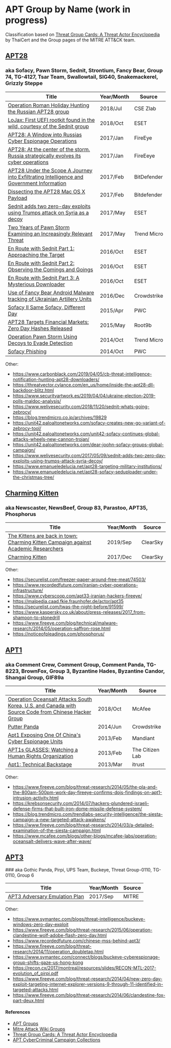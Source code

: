 # APT Group by Name (work in progress)

Classification based on [Threat Group Cards: A Threat Actor Encyclopedia](2019/Threat_Group_Cards.pdf) by ThaiCert and the Group pages of the MITRE ATT&CK team.

## [APT28](https://attack.mitre.org/groups/G0007/) 
### aka Sofacy, Pawn Storm, Sednit, Strontium, Fancy Bear, Group 74, TG-4127, Tsar Team, Swallowtail, SIG40, Snakemackerel, Grizzly Steppe

| Title | Year/Month | Source |
|----------------|--------|--------|
| [Operation Roman Holiday Hunting the Russian APT28 group](2018/20180713_CSE_APT28_X-Agent_Op-RomanHoliday-Report_v6_1.pdf) | 2018/Jul | CSE Zlab |
| [LoJax: First UEFI rootkit found in the wild, courtesy of the Sednit group](2018/ESET-LoJax.pdf) | 2018/Oct | ESET |
| [APT28: A Window into Russias Cyber Espionage Operations](2017/rpt-apt28.pdf) | 2017/Jan | FireEye |
| [APT28: At the center of the storm. Russia strategically evolves its cyber operations](2017/APT28-Center-of-Storm-2017.pdf) | 2017/Jan | FireEeye |
| [APT28 Under the Scope A Journey into Exfiltrating Intelligence and Government Information](2017/Bitdefender_In-depth_analysis_of_APT28_The_Political_Cyber-Espionage.pdf) | 2017/Feb | BitDefender |
| [Dissecting the APT28 Mac OS X Payload](2017/Bitdefender-Whitepaper-APT-Mac-A4-en-EN-web.pdf) | 2017/Feb | Bitdefender |
| [Sednit adds two zero-day exploits using Trumps attack on Syria as a decoy](2017/Sednit.eset.2017.pdf) | 2017/May | ESET |
| [Two Years of Pawn Storm Examining an Increasingly Relevant Threat](2017/wp-two-years-of-pawn-storm.pdf) | 2017/May | Trend Micro |
| [En Route with Sednit Part 1: Approaching the Target](2016/eset-sednit-part1.pdf) | 2016/Oct | ESET |
| [En Route with Sednit Part 2: Observing the Comings and Goings](2016/eset-sednit-part-2.pdf) | 2016/Oct | ESET |
| [En Route with Sednit Part 3: A Mysterious Downloader](2016/eset-sednit-part3.pdf) | 2016/Oct | ESET |
| [Use of Fancy Bear Android Malware tracking of Ukrainian Artillery Units](2016/Crowdstrike_FancyBearTracksUkrainianArtillery.pdf) | 2016/Dec | Crowdstrike |
| [Sofacy II Same Sofacy, Different Day](2015/cto-tib-20150420-01a.pdf) | 2015/Apr | PWC |
| [APT28 Targets Financial Markets: Zero Day Hashes Released](2015/FSOFACY.pdf) | 2015/May | Root9b |
| [Operation Pawn Storm Using Decoys to Evade Detection](2014/wp-operation-pawn-storm.pdf) | 2014/Oct | Trend Micro |
| [Sofacy Phishing](2014/tactical-intelligence-bulletin---sofacy-phishing-.pdf) |  2014/Oct | PWC |

Other:

- https://www.carbonblack.com/2019/04/05/cb-threat-intelligence-notification-hunting-apt28-downloaders/
- https://threatvector.cylance.com/en_us/home/inside-the-apt28-dll-backdoor-blitz.html
- https://www.securityartwork.es/2019/04/04/ukraine-election-2019-polls-maldoc-analysis/
- https://www.welivesecurity.com/2018/11/20/sednit-whats-going-zebrocy/
- https://blog.trendmicro.co.jp/archives/19829
- https://unit42.paloaltonetworks.com/sofacy-creates-new-go-variant-of-zebrocy-tool/
- https://unit42.paloaltonetworks.com/unit42-sofacy-continues-global-attacks-wheels-new-cannon-trojan/
- https://unit42.paloaltonetworks.com/dear-joohn-sofacy-groups-global-campaign/
- https://www.welivesecurity.com/2017/05/09/sednit-adds-two-zero-day-exploits-using-trumps-attack-syria-decoy/
- https://www.emanueledelucia.net/apt28-targeting-military-institutions/
- https://www.emanueledelucia.net/apt28-sofacy-seduploader-under-the-christmas-tree/

## [Charming Kitten](https://attack.mitre.org/groups/G0058)
### aka Newscaster, NewsBeef, Group 83, Parastoo, APT35, Phosphorus

| Title | Year/Month | Source |
|----------------|--------|--------|
| [The Kittens are back in town: Charming Kitten Campaign against Academic Researchers](2019/The-Kittens-Are-Back-in-Town-Charming-Kitten-2019.pdf) | 2019/Sep | ClearSky |
| [Charming Kitten](2017/Charming_Kitten_2017.pdf) | 2017/Dec | ClearSky |

Other:

- https://securelist.com/freezer-paper-around-free-meat/74503/
- https://www.recordedfuture.com/iranian-cyber-operations-infrastructure/
- https://www.cyberscoop.com/apt33-iranian-hackers-fireeye/
- https://malpedia.caad.fkie.fraunhofer.de/actor/apt35
- https://securelist.com/twas-the-night-before/91599/
- https://www.kaspersky.co.uk/about/press-releases/2017_from-shamoon-to-stonedrill
- https://www.fireeye.com/blog/technical/malware-research/2014/05/operation-saffron-rose.html
- https://noticeofpleadings.com/phosphorus/

## [APT1](https://attack.mitre.org/groups/G0006)
### aka Comment Crew, Comment Group, Comment Panda, TG-8223, BrownFox, Group 3, Byzantine Hades, Byzantine Candor, Shangai Group, GIF89a

| Title | Year/Month | Source |
|----------------|--------|--------|
| [Operation Oceansalt Attacks South Korea, U.S. and Canada with Source Code from Chinese Hacker Group](2018/rp-operation-oceansalt.pdf) | 2018/Oct | McAfee |
| [Putter Panda](2014/putter-panda.pdf) | 2014/Jun | Crowdstrike |
| [Apt1 Exposing One Of China's Cyber Espionage Units](2013/Mandiant_APT1_Report.pdf) | 2013/Feb | Mandiant |
| [APT1s GLASSES: Watching a Human Rights Organization](2013/APT1s-GLASSES-Watching-a-Human-Rights-Organization_websitepdf.pdf) | 2013/Feb | The Citizen Lab |
| [Apt1: Technical Backstage](2013/RAP002_APT1_Technical_backstage.1.0.pdf) | 2013/Mar | itrust |

Other:

- https://www.fireeye.com/blog/threat-research/2014/05/the-pla-and-the-800am-500pm-work-day-fireeye-confirms-dojs-findings-on-apt1-intrusion-activity.html 
- https://krebsonsecurity.com/2014/07/hackers-plundered-israeli-defense-firms-that-built-iron-dome-missile-defense-system/
- https://blog.trendmicro.com/trendlabs-security-intelligence/the-siesta-campaign-a-new-targeted-attack-awakens/
- https://www.fireeye.com/blog/threat-research/2014/03/a-detailed-examination-of-the-siesta-campaign.html
- https://www.mcafee.com/blogs/other-blogs/mcafee-labs/operation-oceansalt-delivers-wave-after-wave/

## [APT3](https://attack.mitre.org/groups/G0022)
### aka Gothic Panda, Pirpi, UPS Team, Buckeye, Threat Group-0110, TG-0110, Group 6

| Title | Year/Month | Source |
|----------------|--------|--------|
| [APT3 Adversary Emulation Plan](2017/APT3_Adversary_Emulation_Plan.pdf) | 2017/Sep | MITRE |

Other:

- https://www.symantec.com/blogs/threat-intelligence/buckeye-windows-zero-day-exploit
- https://www.fireeye.com/blog/threat-research/2015/06/operation-clandestine-wolf-adobe-flash-zero-day.html
- https://www.recordedfuture.com/chinese-mss-behind-apt3/
- https://www.fireeye.com/blog/threat-research/2014/11/operation_doubletap.html
- https://www.symantec.com/connect/blogs/buckeye-cyberespionage-group-shifts-gaze-us-hong-kong
- https://recon.cx/2017/montreal/resources/slides/RECON-MTL-2017-evolution_of_pirpi.pdf
- https://www.fireeye.com/blog/threat-research/2014/04/new-zero-day-exploit-targeting-internet-explorer-versions-9-through-11-identified-in-targeted-attacks.html
- https://www.fireeye.com/blog/threat-research/2014/06/clandestine-fox-part-deux.html


#### References

* [APT Groups](https://docs.google.com/spreadsheets/u/0/d/1H9_xaxQHpWaa4O_Son4Gx0YOIzlcBWMsdvePFX68EKU/pubhtml)
* [Mitre Attack Wiki Groups](https://attack.mitre.org/wiki/Groups)
* [Threat Group Cards: A Threat Actor Encyclopedia](2019/Threat_Group_Cards.pdf)
* [APT CyberCriminal Campaign Collections](https://github.com/CyberMonitor/APT_CyberCriminal_Campagin_Collections)

